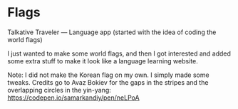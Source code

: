 # Flags
 Talkative Traveler — Language app (started with the idea of coding the world flags)

I just wanted to make some world flags, and then I got interested and added some extra stuff to make it look like a language learning website.

Note: I did not make the Korean flag on my own. I simply made some tweaks. Credits go to Avaz Bokiev for the gaps in the stripes and the overlapping circles in the yin-yang: https://codepen.io/samarkandiy/pen/neLPoA

